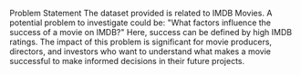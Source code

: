 Problem Statement 
The dataset provided is related to IMDB Movies. 
A potential problem to investigate could be: "What factors influence the success of a movie on IMDB?" Here, success can be defined by high IMDB ratings. 
The impact of this problem is significant for movie producers, directors, and investors who want to understand what makes a movie successful to make informed decisions in their future projects. 

